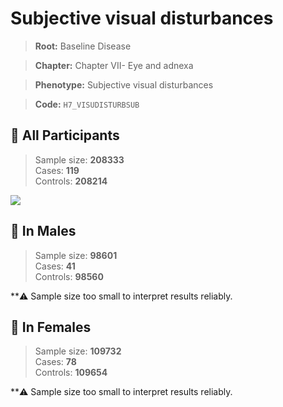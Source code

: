 # Subjective visual disturbances

> **Root:** Baseline Disease  

> **Chapter:** Chapter VII- Eye and adnexa  

> **Phenotype:** Subjective visual disturbances  

> **Code:** `H7_VISUDISTURBSUB`

## 🧪 All Participants  
> Sample size: **208333**  
> Cases: **119**  
> Controls: **208214**
<img src="/Disease/Figures/ALL/Baseline/H7_VISUDISTURBSUB.png"/>
<CsvTable src="/Disease/Data/ALL/Baseline/LG_H7_VISUDISTURBSUB.csv" label="🔍 View full results" />

## 👨 In Males  
> Sample size: **98601**  
> Cases: **41**  
> Controls: **98560**

**⚠️ Sample size too small to interpret results reliably.

## 👩 In Females  
> Sample size: **109732**  
> Cases: **78**  
> Controls: **109654**

**⚠️ Sample size too small to interpret results reliably.
